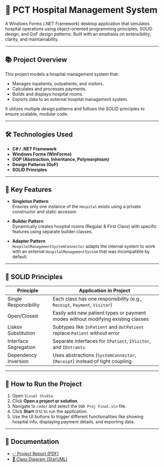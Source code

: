 # 🏥 PCT Hospital Management System

A Windows Forms (.NET Framework) desktop application that simulates hospital operations using object-oriented programming principles, SOLID design, and GoF design patterns. Built with an emphasis on extensibility, clarity, and maintainability.

---

## 📚 Project Overview

This project models a hospital management system that:
- Manages inpatients, outpatients, and visitors.
- Calculates and processes payments.
- Builds and displays hospital rooms.
- Exports data to an external hospital management system.

It utilizes multiple design patterns and follows the SOLID principles to ensure scalable, modular code.

---

## 🛠 Technologies Used

- **C# / .NET Framework**
- **Windows Forms (WinForms)**
- **OOP (Abstraction, Inheritance, Polymorphism)**
- **Design Patterns (GoF)**
- **SOLID Principles**

---

## 🎨 Key Features

- **Singleton Pattern**  
  Ensures only one instance of the `Hospital` exists using a private constructor and static accessor.

- **Builder Pattern**  
  Dynamically creates hospital rooms (Regular & First Class) with specific features using separate builder classes.

- **Adapter Pattern**  
  `HospitalManagementSystemConnector` adapts the internal system to work with an external `HospitalManagementSystem` that was incompatible by default.

---

## 🧠 SOLID Principles

| Principle             | Application in Project |
|----------------------|------------------------|
| Single Responsibility | Each class has one responsibility (e.g., `Receipt`, `Payment`, `Visitor`) |
| Open/Closed           | Easily add new patient types or payment modes without modifying existing classes |
| Liskov Substitution   | Subtypes like `InPatient` and `OutPatient` replace `Patient` without error |
| Interface Segregation | Separate interfaces for `IPatient`, `IVisitor`, and `IEntrants` |
| Dependency Inversion  | Uses abstractions (`SystemConnector`, `IReceipt`) instead of tight coupling |

---

## 🚀 How to Run the Project

1. Open `Visual Studio`.
2. Click **Open a project or solution**.
3. Navigate to `code/` and select the `OOD Proj Final.sln` file.
4. Click **Start** (`F5`) to run the application.
5. Use the UI buttons to trigger different functionalities like showing hospital info, displaying payment details, and exporting data.

---

## 📄 Documentation

- [✅ Project Report (PDF)](Documentation/Hospital_Report.pdf)
- [🧠 Class Diagram (StarUML)](Documentation/OOD_Paul_Tiana_Charbel.mdj)
